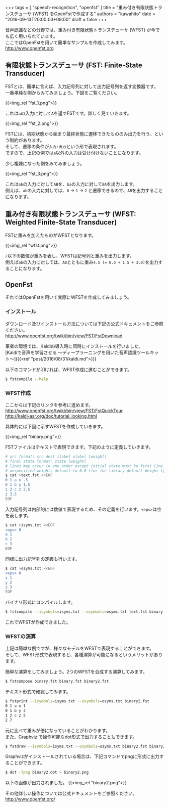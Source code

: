 +++
tags = [
  "speech-recognition",
  "openfst"
]
title = "重み付き有限状態トランスデューサ (WFST) をOpenFstで作成する"
authors = "kawahito"
date = "2016-09-13T20:00:03+09:00"
draft = false
+++

音声認識などの分野では、重み付き有限状態トランスデューサ (WFST) が今でも広く用いられています。  
ここではOpenFstを用いて簡単なサンプルを作成してみます。  
http://www.openfst.org

## 有限状態トランスデューサ (FST: Finite-State Transducer)
FSTとは、簡単に言えば、入力記号列に対して出力記号列を返す変換器です。  
一番単純な例からみてみましょう。下図をご覧ください。

{{<img_rel "fst_1.png">}}

これは``a``の入力に対して``A``を返すFSTです。詳しく見ていきます。

{{<img_rel "fst_2.png">}}

FSTには、初期状態から始まり最終状態に遷移できたもののみ出力を行う、という制約があります。  
そして、遷移の条件が``入力:出力``という形で表現されます。  
ですので、上記の例では``a``以外の入力は受け付けないことになります。

少し複雑になった例をみてみましょう。

{{<img_rel "fst_3.png">}}

これは``ab``の入力に対して``AB``を、``ba``の入力に対して``BA``を出力します。  
例えば、``ab``の入力に対しては、``0`` &rarr; ``1`` &rarr; ``2`` と遷移できるので、``AB``を出力することになります。

## 重み付き有限状態トランスデューサ (WFST: Weighted Finite-State Transducer)
FSTに重みを加えたものがWFSTとなります。

{{<img_rel "wfst.png">}}

``/``以下の数値が重みを表し、WFSTは記号列と重みを出力します。  
例えば``ab``の入力に対しては、``AB``とともに重み``4.5 (= 0.5 + 1.5 + 3.0)``を出力することになります。

## OpenFst
それではOpenFstを用いて実際にWFSTを作成してみましょう。

### インストール
ダウンロード及びインストール方法については下記の公式ドキュメントをご参照ください。  
http://www.openfst.org/twiki/bin/view/FST/FstDownload

筆者の環境では、Kaldiの導入時に同時にインストールを行いました。  
[Kaldiで音声を学習させる 〜ディープラーニングを用いた音声認識ツールキット〜]({{<ref "post/2016/08/31/kaldi.md">}})

以下のコマンドが叩ければ、WFST作成に進むことができます。

```sh
$ fstcompile --help
```

### WFST作成
ここからは下記のリンクを参考に進めます。  
http://www.openfst.org/twiki/bin/view/FST/FstQuickTour  
http://kaldi-asr.org/doc/tutorial_looking.html

具体的には下図に示すWFSTを作成していきます。

{{<img_rel "binary.png">}}

FSTファイルはテキストで表現できます。下記のように定義していきます。

```sh
# arc format: src dest ilabel olabel [weight]
# final state format: state [weight]
# lines may occur in any order except initial state must be first line
# unspecified weights default to 0.0 (for the library-default Weight type)
$ cat >text.fst <<EOF
0 1 a x .5
0 1 b y 1.5
1 2 c z 2.5
2 3.5
EOF
```

入力記号列は内部的には数値で表現するため、その定義を行います。``<eps>``は空を表します。

```sh
$ cat >isyms.txt <<EOF
<eps> 0
a 1
b 2
c 3
EOF
```

同様に出力記号列の定義も行います。

```sh
$ cat >osyms.txt <<EOF
<eps> 0
x 1
y 2
z 3
EOF
```

バイナリ形式にコンパイルします。
```sh
$ fstcompile --isymbols=isyms.txt --osymbols=osyms.txt text.fst binary.fst
```

これでWFSTが作成できました。

### WFSTの演算
上記は簡単な例ですが、様々なモデルをWFSTで表現することができます。  
そして、WFST形式で表現すると、各種演算が可能になるというメリットがあります。

簡単な演算をしてみましょう。2つのWFSTを合成する演算してみます。

```sh
$ fstcompose binary.fst binary.fst binary2.fst
```

テキスト形式で確認してみます。

```sh
$ fstprint --isymbols=isyms.txt --osymbols=osyms.txt binary2.fst
0 1 a x 1
0 1 b y 3
1 2 c z 5
2 7
```

元に比べて重みが倍になっていることがわかります。  
また、[Graphviz](http://www.graphviz.org) で操作可能なdot形式で出力することもできます。

```sh
$ fstdraw --isymbols=isyms.txt --osymbols=osyms.txt binary2.fst binary2.dot
```

Graphvizがインストールされている場合は、下記コマンドでpngに形式に出力することができます。
```sh
$ dot -Tpng binary2.dot > binary2.png
```

以下の画像が出力されました。
{{<img_rel "binary2.png">}}

その他詳しい操作については公式ドキュメントをご参照ください。  
http://www.openfst.org/
